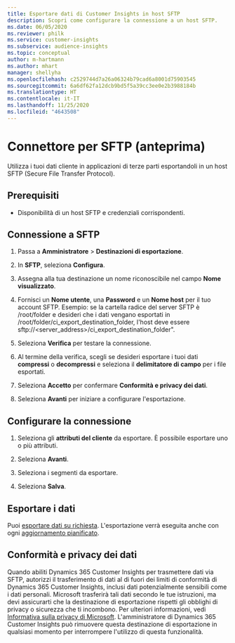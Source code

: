 ```yaml
---
title: Esportare dati di Customer Insights in host SFTP
description: Scopri come configurare la connessione a un host SFTP.
ms.date: 06/05/2020
ms.reviewer: philk
ms.service: customer-insights
ms.subservice: audience-insights
ms.topic: conceptual
author: m-hartmann
ms.author: mhart
manager: shellyha
ms.openlocfilehash: c2529744d7a26a06324b79cad6a8001d75903545
ms.sourcegitcommit: 6a6df62fa12dcb9bd5f5a39cc3ee0e2b3988184b
ms.translationtype: HT
ms.contentlocale: it-IT
ms.lasthandoff: 11/25/2020
ms.locfileid: "4643508"
---
```

# <a name="connector-for-sftp-preview"></a>Connettore per SFTP (anteprima)

Utilizza i tuoi dati cliente in applicazioni di terze parti esportandoli in un host SFTP (Secure File Transfer Protocol).

## <a name="prerequisites"></a>Prerequisiti

- Disponibilità di un host SFTP e credenziali corrispondenti.

## <a name="connect-to-sftp"></a>Connessione a SFTP

1. Passa a **Amministratore** > **Destinazioni di esportazione**.

1. In **SFTP**, seleziona **Configura**.

1. Assegna alla tua destinazione un nome riconoscibile nel campo **Nome visualizzato**.

1. Fornisci un **Nome utente**, una **Password** e un **Nome host** per il tuo account SFTP. Esempio: se la cartella radice del server SFTP è /root/folder e desideri che i dati vengano esportati in /root/folder/ci_export_destination_folder, l'host deve essere sftp://<server_address>/ci_export_destination_folder".

1. Seleziona **Verifica** per testare la connessione.

1. Al termine della verifica, scegli se desideri esportare i tuoi dati **compressi** o **decompressi** e seleziona il **delimitatore di campo** per i file esportati.

1. Seleziona **Accetto** per confermare **Conformità e privacy dei dati**.

1. Seleziona **Avanti** per iniziare a configurare l'esportazione.

## <a name="configure-the-connection"></a>Configurare la connessione

1. Seleziona gli **attributi del cliente** da esportare. È possibile esportare uno o più attributi.

1. Seleziona **Avanti**.

1. Seleziona i segmenti da esportare.

1. Seleziona **Salva**.

## <a name="export-the-data"></a>Esportare i dati

Puoi [esportare dati su richiesta](export-destinations.md). L'esportazione verrà eseguita anche con ogni [aggiornamento pianificato](system.md#schedule-tab).

## <a name="data-privacy-and-compliance"></a>Conformità e privacy dei dati

Quando abiliti Dynamics 365 Customer Insights per trasmettere dati via SFTP, autorizzi il trasferimento di dati al di fuori dei limiti di conformità di Dynamics 365 Customer Insights, inclusi dati potenzialmente sensibili come i dati personali. Microsoft trasferirà tali dati secondo le tue istruzioni, ma devi assicurarti che la destinazione di esportazione rispetti gli obblighi di privacy o sicurezza che ti incombono. Per ulteriori informazioni, vedi [Informativa sulla privacy di Microsoft](https://go.microsoft.com/fwlink/?linkid=396732).
L'amministratore di Dynamics 365 Customer Insights può rimuovere questa destinazione di esportazione in qualsiasi momento per interrompere l'utilizzo di questa funzionalità.

